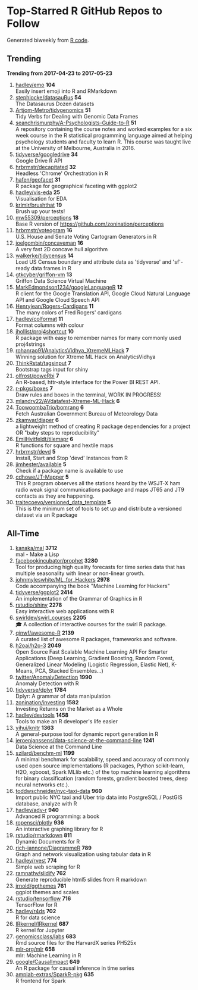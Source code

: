 # Top-Starred R GitHub Repos to Follow

Generated biweekly from [R code](https://github.com/qinwf/awesome-R/blob/master/trending_repo.R).

## Trending

**Trending from 2017-04-23 to 2017-05-23**

1. [hadley/emo](https://github.com/hadley/emo) **104**<br/>Easily insert emoji into R and RMarkdown
1. [stephlocke/datasauRus](https://github.com/stephlocke/datasauRus) **54**<br/>The Datasaurus Dozen datasets
1. [Artjom-Metro/tidygenomics](https://github.com/Artjom-Metro/tidygenomics) **51**<br/>Tidy Verbs for Dealing with Genomic Data Frames
1. [seanchrismurphy/A-Psychologists-Guide-to-R](https://github.com/seanchrismurphy/A-Psychologists-Guide-to-R) **51**<br/>A repository containing the course notes and worked examples for a six week course in the R statistical programming language aimed at helping psychology students and faculty to learn R. This course was taught live at the University of Melbourne, Australia in 2016.
1. [tidyverse/googledrive](https://github.com/tidyverse/googledrive) **34**<br/>Google Drive R API
1. [hrbrmstr/decapitated](https://github.com/hrbrmstr/decapitated) **32**<br/>Headless 'Chrome' Orchestration in R
1. [hafen/geofacet](https://github.com/hafen/geofacet) **31**<br/>R package for geographical faceting with ggplot2
1. [hadley/vis-eda](https://github.com/hadley/vis-eda) **25**<br/>Visualisation for EDA
1. [krlmlr/brushthat](https://github.com/krlmlr/brushthat) **19**<br/>Brush up your tests!
1. [mw55309/perceptions](https://github.com/mw55309/perceptions) **18**<br/>Base R version of https://github.com/zonination/perceptions
1. [hrbrmstr/voteogram](https://github.com/hrbrmstr/voteogram) **16**<br/>U.S. House and Senate Voting Cartogram Generators in R
1. [joelgombin/concaveman](https://github.com/joelgombin/concaveman) **16**<br/>A very fast 2D concave hull algorithm
1. [walkerke/tidycensus](https://github.com/walkerke/tidycensus) **14**<br/>Load US Census boundary and attribute data as 'tidyverse' and 'sf'-ready data frames in R
1. [gtkcyber/griffon-vm](https://github.com/gtkcyber/griffon-vm) **13**<br/>Griffon Data Science Virtual Machine
1. [MarkEdmondson1234/googleLanguageR](https://github.com/MarkEdmondson1234/googleLanguageR) **12**<br/>R client for the Google Translation API, Google Cloud Natural Language API and Google Cloud Speech API
1. [Henryjean/Rogers-Cardigans](https://github.com/Henryjean/Rogers-Cardigans) **11**<br/>The many colors of Fred Rogers' cardigans
1. [hadley/colformat](https://github.com/hadley/colformat) **11**<br/>Format columns with colour
1. [jhollist/proj4shortcut](https://github.com/jhollist/proj4shortcut) **10**<br/>R package with easy to remember names for many commonly used proj4strings
1. [rohanrao91/AnalyticsVidhya_XtremeMLHack](https://github.com/rohanrao91/AnalyticsVidhya_XtremeMLHack) **7**<br/>Winning solution for Xtreme ML Hack on AnalyticsVidhya
1. [ThinkRstat/tagsinput](https://github.com/ThinkRstat/tagsinput) **7**<br/>Bootstrap tags input for shiny
1. [olfrost/poweRbi](https://github.com/olfrost/poweRbi) **7**<br/>An R-based, httr-style interface for the Power BI REST API.
1. [r-pkgs/boxes](https://github.com/r-pkgs/boxes) **7**<br/>Draw rules and boxes in the terminal, WORK IN PROGRESS!
1. [mlandry22/AVdatafest-Xtreme-ML-Hack](https://github.com/mlandry22/AVdatafest-Xtreme-ML-Hack) **6**<br/>
1. [ToowoombaTrio/bomrang](https://github.com/ToowoombaTrio/bomrang) **6**<br/>Fetch Australian Government Bureau of Meteorology Data
1. [zkamvar/diaper](https://github.com/zkamvar/diaper) **6**<br/>a lightweight method of creating R package dependencies for a project OR "baby steps to reproducibility"
1. [EmilHvitfeldt/tilemapr](https://github.com/EmilHvitfeldt/tilemapr) **6**<br/>R functions for square and hextile maps
1. [hrbrmstr/devd](https://github.com/hrbrmstr/devd) **5**<br/>Install, Start and Stop 'devd' Instances from R
1. [jimhester/available](https://github.com/jimhester/available) **5**<br/>Check if a package name is available to use
1. [cdhowe/JT-Mapper](https://github.com/cdhowe/JT-Mapper) **5**<br/>This R program observes all the stations heard by the WSJT-X ham radio weak signal communications package and maps JT65 and JT9 contacts as they are happening.
1. [traitecoevo/versioned_data_template](https://github.com/traitecoevo/versioned_data_template) **5**<br/>This is the minimum set of tools to set up and distribute a versioned dataset via an R package


## All-Time

1. [kanaka/mal](https://github.com/kanaka/mal) **3712**<br/>mal - Make a Lisp
1. [facebookincubator/prophet](https://github.com/facebookincubator/prophet) **3280**<br/>Tool for producing high quality forecasts for time series data that has multiple seasonality with linear or non-linear growth.
1. [johnmyleswhite/ML_for_Hackers](https://github.com/johnmyleswhite/ML_for_Hackers) **2978**<br/>Code accompanying the book "Machine Learning for Hackers"
1. [tidyverse/ggplot2](https://github.com/tidyverse/ggplot2) **2414**<br/>An implementation of the Grammar of Graphics in R
1. [rstudio/shiny](https://github.com/rstudio/shiny) **2278**<br/>Easy interactive web applications with R
1. [swirldev/swirl_courses](https://github.com/swirldev/swirl_courses) **2205**<br/>:mortar_board: A collection of interactive courses for the swirl R package.
1. [qinwf/awesome-R](https://github.com/qinwf/awesome-R) **2139**<br/>A curated list of awesome R packages, frameworks and software.
1. [h2oai/h2o-3](https://github.com/h2oai/h2o-3) **2049**<br/>Open Source Fast Scalable Machine Learning API For Smarter Applications (Deep Learning, Gradient Boosting, Random Forest, Generalized Linear Modeling (Logistic Regression, Elastic Net), K-Means, PCA, Stacked Ensembles...)
1. [twitter/AnomalyDetection](https://github.com/twitter/AnomalyDetection) **1990**<br/>Anomaly Detection with R
1. [tidyverse/dplyr](https://github.com/tidyverse/dplyr) **1784**<br/>Dplyr: A grammar of data manipulation
1. [zonination/investing](https://github.com/zonination/investing) **1582**<br/>Investing Returns on the Market as a Whole
1. [hadley/devtools](https://github.com/hadley/devtools) **1458**<br/>Tools to make an R developer's life easier
1. [yihui/knitr](https://github.com/yihui/knitr) **1363**<br/>A general-purpose tool for dynamic report generation in R
1. [jeroenjanssens/data-science-at-the-command-line](https://github.com/jeroenjanssens/data-science-at-the-command-line) **1241**<br/>Data Science at the Command Line
1. [szilard/benchm-ml](https://github.com/szilard/benchm-ml) **1199**<br/>A minimal benchmark for scalability, speed and accuracy of commonly used open source implementations (R packages, Python scikit-learn, H2O, xgboost, Spark MLlib etc.) of the top machine learning algorithms for binary classification (random forests, gradient boosted trees, deep neural networks etc.).
1. [toddwschneider/nyc-taxi-data](https://github.com/toddwschneider/nyc-taxi-data) **960**<br/>Import public NYC taxi and Uber trip data into PostgreSQL / PostGIS database, analyze with R
1. [hadley/adv-r](https://github.com/hadley/adv-r) **940**<br/>Advanced R programming: a book
1. [ropensci/plotly](https://github.com/ropensci/plotly) **936**<br/>An interactive graphing library for R
1. [rstudio/rmarkdown](https://github.com/rstudio/rmarkdown) **811**<br/>Dynamic Documents for R
1. [rich-iannone/DiagrammeR](https://github.com/rich-iannone/DiagrammeR) **789**<br/>Graph and network visualization using tabular data in R
1. [hadley/rvest](https://github.com/hadley/rvest) **774**<br/>Simple web scraping for R
1. [ramnathv/slidify](https://github.com/ramnathv/slidify) **762**<br/>Generate reproducible html5 slides from R markdown
1. [jrnold/ggthemes](https://github.com/jrnold/ggthemes) **761**<br/>ggplot themes and scales
1. [rstudio/tensorflow](https://github.com/rstudio/tensorflow) **716**<br/>TensorFlow for R
1. [hadley/r4ds](https://github.com/hadley/r4ds) **702**<br/>R for data science
1. [IRkernel/IRkernel](https://github.com/IRkernel/IRkernel) **687**<br/>R kernel for Jupyter
1. [genomicsclass/labs](https://github.com/genomicsclass/labs) **683**<br/>Rmd source files for the HarvardX series PH525x
1. [mlr-org/mlr](https://github.com/mlr-org/mlr) **658**<br/>mlr: Machine Learning in R 
1. [google/CausalImpact](https://github.com/google/CausalImpact) **649**<br/>An R package for causal inference in time series
1. [amplab-extras/SparkR-pkg](https://github.com/amplab-extras/SparkR-pkg) **635**<br/>R frontend for Spark


